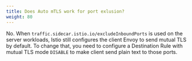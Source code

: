 ```yaml
---
title: Does Auto mTLS work for port exlusion?
weight: 80
---
```


No. When `traffic.sidecar.istio.io/excludeInboundPorts` is used on the server workloads, Istio still
configures the client Envoy to send mutual TLS by default. To change that, you need to configure
a Destination Rule with mutual TLS mode `DISABLE` to make client send plain text to those ports.
